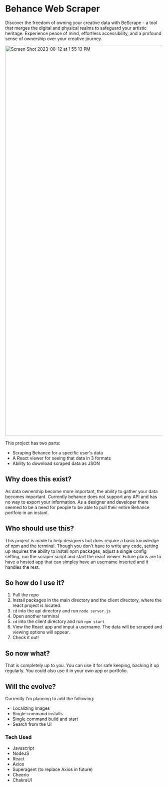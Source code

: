 # Behance Web Scraper

Discover the freedom of owning your creative data with BeScrape - a
tool that merges the digital and physical realms to safeguard your
artistic heritage. Experience peace of mind, effortless accessibility,
and a profound sense of ownership over your creative journey.

<img width="1245" alt="Screen Shot 2023-08-12 at 1 55 13 PM" src="https://github.com/ftairs/behance-scraper/assets/5148240/6ad99e4f-6e3a-471f-8d34-c2368cd765bb">

This project has two parts:

- Scraping Behance for a specific user's data
- A React viewer for seeing that data in 3 formats
- Ability to download scraped data as JSON

## Why does this exist?

As data ownership become more important, the ability to gather your data becomes important. Currently behance does not support any API and has no way to export your information. As a designer and developer there seemed to be a need for people to be able to pull their entire Behance portfoio in an instant.

## Who should use this?

This project is made to help designers but does require a basic knowledge of npm and the terminal. Though you don't have to write any code, setting up requires the ability to install npm packages, adjust a single config setting, run the scraper script and start the react viewer. Future plans are to have a hosted app that can simpley have an username inserted and it handles the rest.

## So how do I use it?

1. Pull the repo
2. Install packages in the main directory and the client directory, where the react project is located.
4. `cd` into the api directory and run `node server.js`
5. Open another terminal
6. `cd` into the client directory and run `npm start`
7. View the React app and imput a username. The data will be scraped and viewing options will appear.
8. Check it out!

## So now what?

That is completely up to you. You can use it for safe keeping, backing it up regularly. You could also use it in your own app or portfolio.

## Will the evolve?

Currently I'm planning to add the following:

- Localizing images
- Single command installs
- Single command build and start
- Search from the UI

### Tech Used

- Javascript
- NodeJS
- React
- Axios
- Superagent (to replace Axios in future)
- Cheerio
- ChakraUI
